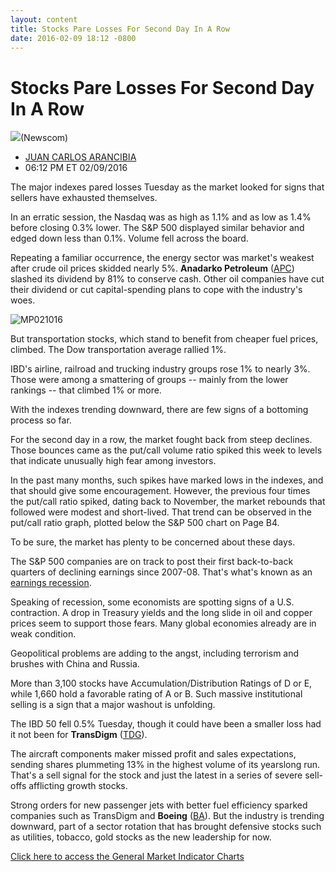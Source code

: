 ```yaml
---
layout: content
title: Stocks Pare Losses For Second Day In A Row
date: 2016-02-09 18:12 -0800
---
```



Stocks Pare Losses For Second Day In A Row
===========================================


![](https://www.investors.com/wp-content/uploads/2016/02/BIGPIC-feb9-021016-newscom.jpg)(Newscom)



* [JUAN CARLOS ARANCIBIA](https://www.investors.com/author/arancibiaj/ "Posts by JUAN CARLOS ARANCIBIA")
* 06:12 PM ET 02/09/2016




The major indexes pared losses Tuesday as the market looked for signs that sellers have exhausted themselves.


In an erratic session, the Nasdaq was as high as 1.1% and as low as 1.4% before closing 0.3% lower. The S&P 500 displayed similar behavior and edged down less than 0.1%. Volume fell across the board.


Repeating a familiar occurrence, the energy sector was market's weakest after crude oil prices skidded nearly 5%. **Anadarko Petroleum** ([APC](https://research.investors.com/quote.aspx?symbol=APC)) slashed its dividend by 81% to conserve cash. Other oil companies have cut their dividend or cut capital-spending plans to cope with the industry's woes.


![MP021016](https://www.investors.com/wp-content/uploads/2016/02/MP021016-177x300.jpg)


But transportation stocks, which stand to benefit from cheaper fuel prices, climbed. The Dow transportation average rallied 1%.


IBD's airline, railroad and trucking industry groups rose 1% to nearly 3%. Those were among a smattering of groups -- mainly from the lower rankings -- that climbed 1% or more.


With the indexes trending downward, there are few signs of a bottoming process so far.


For the second day in a row, the market fought back from steep declines. Those bounces came as the put/call volume ratio spiked this week to levels that indicate unusually high fear among investors.


In the past many months, such spikes have marked lows in the indexes, and that should give some encouragement. However, the previous four times the put/call ratio spiked, dating back to November, the market rebounds that followed were modest and short-lived. That trend can be observed in the put/call ratio graph, plotted below the S&P 500 chart on Page B4.


To be sure, the market has plenty to be concerned about these days.


The S&P 500 companies are on track to post their first back-to-back quarters of declining earnings since 2007-08. That's what's known as an [earnings recession](https://www.investors.com/news/dollar-pounds-q4-earnings-into-recession-territory/).


Speaking of recession, some economists are spotting signs of a U.S. contraction. A drop in Treasury yields and the long slide in oil and copper prices seem to support those fears. Many global economies already are in weak condition.


Geopolitical problems are adding to the angst, including terrorism and brushes with China and Russia.


More than 3,100 stocks have Accumulation/Distribution Ratings of D or E, while 1,660 hold a favorable rating of A or B. Such massive institutional selling is a sign that a major washout is unfolding.


The IBD 50 fell 0.5% Tuesday, though it could have been a smaller loss had it not been for **TransDigm** ([TDG](https://research.investors.com/quote.aspx?symbol=TDG)).


The aircraft components maker missed profit and sales expectations, sending shares plummeting 13% in the highest volume of its yearslong run. That's a sell signal for the stock and just the latest in a series of severe sell-offs afflicting growth stocks.


Strong orders for new passenger jets with better fuel efficiency sparked companies such as TransDigm and **Boeing** ([BA](https://research.investors.com/quote.aspx?symbol=BA)). But the industry is trending downward, part of a sector rotation that has brought defensive stocks such as utilities, tobacco, gold stocks as the new leadership for now.


[Click here to access the General Market Indicator Charts](https://www.investors.com/wp-content/uploads/2016/02/GMI_021016.pdf)




